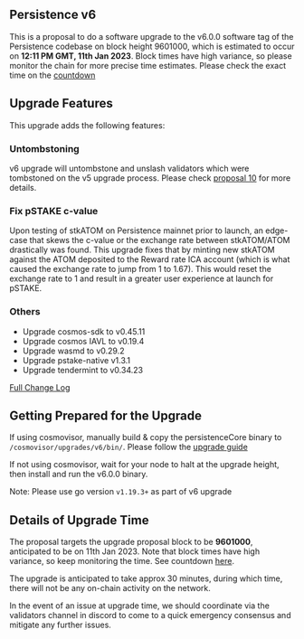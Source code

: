 ## Persistence v6

This is a proposal to do a software upgrade to the v6.0.0 software
tag of the Persistence codebase on block height 9601000, which is estimated
to occur on **12:11 PM GMT, 11th Jan 2023**. Block times have high variance, so please monitor
the chain for more precise time estimates. Please check the exact time on the [countdown](https://www.mintscan.io/persistence/blocks/9601000)

## Upgrade Features
This upgrade adds the following features:

### Untombstoning
v6 upgrade will untombstone and unslash validators which were tombstoned on the v5 upgrade process.
Please check [proposal 10](https://www.mintscan.io/persistence/proposals/10) for more details.

### Fix pSTAKE c-value
Upon testing of stkATOM on Persistence mainnet prior to launch, an edge-case that skews the c-value or the exchange rate between stkATOM/ATOM drastically was found. This upgrade fixes that by minting new stkATOM against the ATOM deposited to the Reward rate ICA account (which is what caused the exchange rate to jump from 1 to 1.67). This would reset the exchange rate to 1 and result in a greater user experience at launch for pSTAKE.

### Others
* Upgrade cosmos-sdk to v0.45.11
* Upgrade cosmos IAVL to v0.19.4
* Upgrade wasmd to v0.29.2
* Upgrade pstake-native v1.3.1
* Upgrade tendermint to v0.34.23

[Full Change Log](https://github.com/persistenceOne/persistenceCore/compare/v5.0.0...v6.0.0)

## Getting Prepared for the Upgrade

If using cosmovisor, manually build & copy the persistenceCore binary to `/cosmovisor/upgrades/v6/bin/`.
Please follow the [upgrade guide](https://github.com/persistenceOne/networks/blob/master/core-1/upgrades/v6/guide.md)

If not using cosmovisor, wait for your node to halt at the upgrade height, then install and run the v6.0.0 binary.

Note: Please use go version `v1.19.3+` as part of v6 upgrade


## Details of Upgrade Time

The proposal targets the upgrade proposal block to be **9601000**, anticipated to be on 11th Jan 2023.
Note that block times have high variance, so keep monitoring the time. See countdown [here](https://www.mintscan.io/persistence/blocks/9601000).

The upgrade is anticipated to take approx 30 minutes, during which time, there will not be any on-chain activity on the network.

In the event of an issue at upgrade time, we should coordinate via the validators channel in discord to come to a quick emergency consensus and mitigate any further issues.

